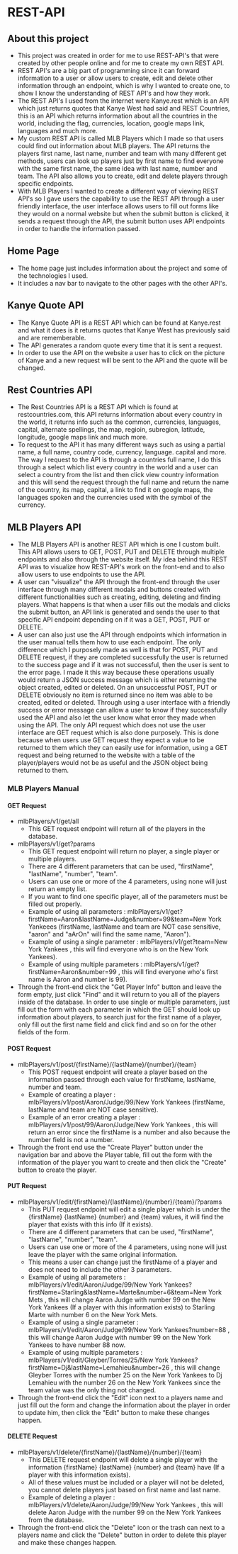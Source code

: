 # REST-API

## About this project

  - This project was created in order for me to use REST-API's that were created by other people online and for me to create my own REST API.
  - REST API's are a big part of programming since it can forward information to a user or allow users to create, edit and delete other information through an endpoint, which is why I wanted to create one, to show I know the understanding of REST API's and how they work.
  - The REST API's I used from the internet were Kanye.rest which is an API which just returns quotes that Kanye West had said and REST Countries, this is an API which returns information about all the countries in the world, including the flag, currencies, location, google maps link, languages and much more.
  - My custom REST API is called MLB Players which I made so that users could find out information about MLB players. The API returns the players first name, last name, number and team with many different get methods, users can look up players just by first name to find everyone with the same first name, the same idea with last name, number and team. The API also allows you to create, edit and delete players through specific endpoints. 
  - With MLB Players I wanted to create a different way of viewing REST API's so I gave users the capability to use the REST API through a user friendly interface, the user interface allows users to fill out forms like they would on a normal website but when the submit button is clicked, it sends a request through the API, the submit button uses API endpoints in order to handle the information passed.

## Home Page

  - The home page just includes information about the project and some of the technologies I used.
  - It includes a nav bar to navigate to the other pages with the other API's.

## Kanye Quote API

  - The Kanye Quote API is a REST API which can be found at Kanye.rest and what it does is it returns quotes that Kanye West has previously said and are rememberable.
  - The API generates a random quote every time that it is sent a request.
  - In order to use the API on the website a user has to click on the picture of Kanye and a new request will be sent to the API and the quote will be changed.

## Rest Countries API

  - The Rest Countries API is a REST API which is found at restcountries.com, this API returns information about every country in the world, it returns info such as the common, currencies, languages, capital, alternate spellings, the map, regioin, subregion, latitude, longitude, google maps link and much more.
  - To request to the API it has many different ways such as using a partial name, a full name, country code, currency, language. capital  and more. The way I request to the API is through a countries full name, I do this through a select which list every country in the world and a user can select a country from the list and then click view country information and this will send the request through the full name and return the name of the country, its map, capital, a link to find it on google maps, the languages spoken and the currencies used with the symbol of the currency.

## MLB Players API

  - The MLB Players API is another REST API which is one I custom built. This API allows users to GET, POST, PUT and DELETE through multiple endpoints and also through the website itself. My idea behind this REST API was to visualize how REST-API's work on the front-end and to also allow users to use endpoints to use the API.
  - A user can "visualize" the API through the front-end through the user interface through many different modals and buttons created with different functionalities such as creating, editing, deleting and finding players. What happens is that when a user fills out the modals and clicks the submit button, an API link is generated and sends the user to that specific API endpoint depending on if it was a GET, POST, PUT or DELETE.
  - A user can also just use the API through endpoints which information in the user manual tells them how to use each endpoint. The only difference which I purposely made as well is that for POST, PUT and DELETE request, if they are completed successfully the user is returned to the success page and if it was not successful, then the user is sent to the error page. I made it this way because these operations usually would return a JSON success message which is either returning the object created, edited or deleted. On an unsuccessful POST, PUT or DELETE obviously no item is returned since no item was able to be created, edited or deleted. Through using a user interface with a friendly success or error message can allow a user to know if they successfully used the API and also let the user know what error they made when using the API. The only API request which does not use the user interface are GET request which is also done purposely. This is done because when users use GET request they expect a value to be returned to them which they can easily use for information, using a GET request and being returned to the website with a table of the player/players would not be as useful and the JSON object being returned to them.

### MLB Players Manual

#### GET Request

  - mlbPlayers/v1/get/all
    - This GET request endpoint will return all of the players in the database.
  - mlbPlayers/v1/get?params
    - This GET request endpoint will return no player, a single player or multiple players.
    - There are 4 different parameters that can be used, "firstName", "lastName", "number", "team".
    - Users can use one or more of the 4 parameters, using none will just return an empty list.
    - If you want to find one specific player, all of the parameters must be filled out properly.
    - Example of using all parameters : mlbPlayers/v1/get?firstName=Aaron&lastName=Judge&number=99&team=New York Yankeees (firstName, lastName and team are NOT case sensitive, "aaron" and "aArOn" will find the same name, "Aaron").
    - Example of using a single parameter : mlbPlayers/v1/get?team=New York Yankees , this will find everyone who is on the New York Yankees).
    - Example of using multiple parameters : mlbPlayers/v1/get?firstName=Aaron&number=99 , this will find everyone who's first name is Aaron and number is 99).
  - Through the front-end click the "Get Player Info" button and leave the form empty, just click "Find" and it will return to you all of the players inside of the database. In order to use single or multiple parameters, just fill out the form with each parameter in which the GET should look up information about players, to search just for the first name of a player, only fill out the first name field and click find and so on for the other fields of the form.

#### POST Request

  - mlbPlayers/v1/post/{firstName}/{lastName}/{number}/{team}
    - This POST request endpoint will create a player based on the information passed through each value for firstName, lastName, number and team.
    - Example of creating a player : mlbPlayers/v1/post/Aaron/Judge/99/New York Yankees (firstName, lastName and team are NOT case sensitive).
    - Example of an error creating a player : mlbPlayers/v1/post/99/Aaron/Judge/New York Yankees , this will return an error since the firstName is a number and also because the number field is not a number.
  - Through the front end use the "Create Player" button under the navigation bar and above the Player table, fill out the form with the information of the player you want to create and then click the "Create" button to create the player.

#### PUT Request

  - mlbPlayers/v1/edit/{firstName}/{lastName}/{number}/{team}/?params
    - This PUT request endpoint will edit a single player which is under the {firstName} {lastName} {number} and {team} values, it will find the player that exists with this info (If it exists).
    - There are 4 different parameters that can be used, "firstName", "lastName", "number", "team".
    - Users can use one or more of the 4 parameters, using none will just leave the player with the same original information.
    - This means a user can change just the firstName of a player and does not need to include the other 3 parameters.
    - Example of using all parameters : mlbPlayers/v1/edit/Aaron/Judge/99/New York Yankees?firstName=Starling&lastName=Marte&number=6&team=New York Mets , this will change Aaron Judge with number 99 on the New York Yankees (If a player with this information exists) to Starling Marte with number 6 on the New York Mets.
    - Example of using a single parameter : mlbPlayers/v1/edit/Aaron/Judge/99/New York Yankees?number=88 , this will change Aaron Judge with number 99 on the New York Yankees to have number 88 now.
    - Example of using multiple parameters : mlbPlayers/v1/edit/Gleyber/Torres/25/New York Yankees?firstName=Dj&lastName=Lemahieu&number=26 , this will change Gleyber Torres with the number 25 on the New York Yankees to Dj Lemahieu with the number 26 on the New York Yankees since the team value was the only thing not changed.
  - Through the front-end click the "Edit" icon next to a players name and just fill out the form and change the information about the player in order to update him, then click the "Edit" button to make these changes happen.

#### DELETE Request

  - mlbPlayers/v1/delete/{firstName}/{lastName}/{number}/{team}
    - This DELETE request endpoint will delete a single player with the information {firstName} {lastName} {number} and {team} have (If a player with this information exists).
    - All of these values must be included or a player will not be deleted, you cannot delete players just based on first name and last name.
    - Example of deleting a player : mlbPlayers/v1/delete/Aaron/Judge/99/New York Yankees , this will delete Aaron Judge with the number 99 on the New York Yankees from the database.
  - Through the front-end click the "Delete" icon or the trash can next to a players name and click the "Delete" button in order to delete this player and make these changes happen.